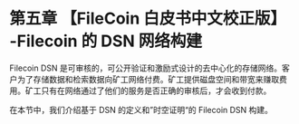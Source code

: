 # 第五章 【FileCoin 白皮书中文校正版】 -Filecoin 的 DSN 网络构建

Filecoin DSN 是可审核的，可公开验证和激励式设计的去中心化的存储网络。客户为了存储数据和检索数据向矿工网络付费。矿工提供磁盘空间和带宽来赚取费用。矿工只有在网络通过了他们的服务是否正确的审核后，才会收到付款。

在本节中，我们介绍基于 DSN 的定义和”时空证明“的 Filecoin DSN 构建。